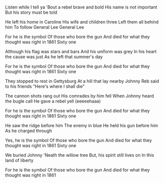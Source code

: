 Listen while I tell ya
'Bout a rebel brave and bold
His name is not important
But his story must be told

He left his home in Caroline
His wife and children three
Left them all behind him
To follow General Lee
General Lee

For he is the symbol
Of those who bore the gun
And died for what they thought was right in 1861
Sixty one

Although his flag was stars and bars
And his uniform was grey
In his heart the cause was just
As he left that summer's day

For he is the symbol
Of those who bore the gun
And died for what they thought was right in 1861
Sixty one

They stopped to rest in Gettysburg
At a hill that lay nearby
Johnny Reb said to his friends
"Here's where I shall die"

The cannon shots rang out
His comrades by him fell
When Johnny heard the bugle call
He gave a rebel yell
(eeeeehaaa)

For he is the symbol
Of those who bore the gun
And died for what they thought was right in 1861
Sixty one

He saw the ridge before him
The enemy in blue
He held his gun before him
As he charged through

Yes, he is the symbol
Of those who bore the gun
And died for what they thought was right in 1861
Sixty one

We buried Johnny
'Neath the willow tree
But, his spirit still lives on
In this land of liberty

For he is the symbol
Of those who bore the gun
And died for what they thought was right in 1861
